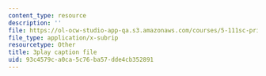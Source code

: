 ```yaml
---
content_type: resource
description: ''
file: https://ol-ocw-studio-app-qa.s3.amazonaws.com/courses/5-111sc-principles-of-chemical-science-fall-2014/93c4579ca0ca5c76ba57dde4cb352891_Om_5b29d_9g.vtt
file_type: application/x-subrip
resourcetype: Other
title: 3play caption file
uid: 93c4579c-a0ca-5c76-ba57-dde4cb352891
---
```

